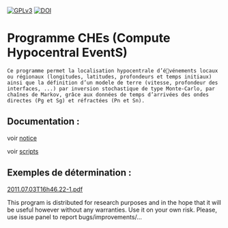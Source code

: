 [![GPLv3](https://www.gnu.org/graphics/gplv3-127x51.png)](https://www.gnu.org/licenses/gpl.html)
[![DOI](https://zenodo.org/badge/23700/HaugmardMeric/CHEs.svg)](https://zenodo.org/badge/latestdoi/23700/HaugmardMeric/CHEs)


# Programme CHEs (Compute Hypocentral EventS)



    Ce programme permet la localisation hypocentrale d’événements locaux ou régionaux (longitudes, latitudes, profondeurs et temps initiaux) ainsi que la définition d’un modele de terre (vitesse, profondeur des interfaces, ...) par inversion stochastique de type Monte-Carlo, par chaînes de Markov, grâce aux données de temps d’arrivées des ondes directes (Pg et Sg) et réfractées (Pn et Sn).
 
 
## Documentation :
 
voir [notice](https://github.com/HaugmardMeric/CHEs/blob/master/DOC/notice.pdf)

voir [scripts](https://github.com/HaugmardMeric/CHEs/blob/master/DOC/EDITscripts.pdf)

## Exemples de détermination :

[2011.07.03T16h46.22-1.pdf](https://github.com/HaugmardMeric/CHEs/blob/master/DOC/2011.07.03T16h46.22-1.pdf)


 

 
 This program is distributed for research purposes and in the hope that it will be useful however without any warranties. Use it on your own risk. Please, use issue panel to report bugs/improvements/...    
 
 